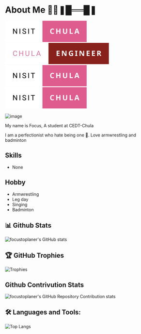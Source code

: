 # About Me 💪🦵❚█══█❚ 

[![forthebadge](https://github.com/CEDT-Chula/For-The-Cedt-Badge/blob/main/badges/nisit-chula.svg)](https://github.com/CEDT-Chula/For-The-Cedt-Badge/tree/main/badges)
[![forthebadge](https://github.com/CEDT-Chula/For-The-Cedt-Badge/blob/main/badges/chula-engineer.svg)](https://github.com/CEDT-Chula/For-The-Cedt-Badge/tree/main/badges)
[![forthebadge](https://github.com/CEDT-Chula/For-The-Cedt-Badge/blob/main/badges/nisit-chula.svg)](https://github.com/CEDT-Chula/For-The-Cedt-Badge/tree/main/badges)
[![forthebadge](https://github.com/CEDT-Chula/For-The-Cedt-Badge/blob/main/badges/nisit-chula.svg)](https://github.com/CEDT-Chula/For-The-Cedt-Badge/tree/main/badges)

![image](https://github.com/focustoplaner/focustoplaner/assets/156198236/20b56c82-5e6e-4ec0-b411-d8e0613ac1fd)

My name is Focus, A student at CEDT-Chula

I am a perfectionist who hate being one 📏. Love armwrestling and badminton

## Skills
- None

## Hobby
- Armwrestling
- Leg day
- Singing
- Badminton

## 📊 Github Stats

![focustoplaner's GitHub stats](https://github-readme-stats.vercel.app/api?username=focustoplaner&show_icons=true&theme=radical)

## 🏆 GitHub Trophies

![Trophies](https://github-profile-trophy.vercel.app/?username=focustoplaner)

## Github Contrivution Stats
![focustoplaner's GitHub Repository Contribution stats](https://github-contributor-stats.vercel.app/api?username=focustoplaner)

## 🛠️ Languages and Tools:

![Top Langs](https://github-readme-stats.vercel.app/api/top-langs/?username=focustoplaner&layout=compact&theme=radical)
